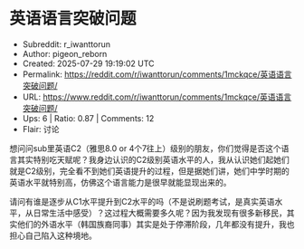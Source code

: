 # 英语语言突破问题

- Subreddit: r_iwanttorun
- Author: pigeon_reborn
- Created: 2025-07-29 19:19:02 UTC
- Permalink: https://reddit.com/r/iwanttorun/comments/1mckqce/英语语言突破问题/
- URL: https://www.reddit.com/r/iwanttorun/comments/1mckqce/英语语言突破问题/
- Ups: 6 | Ratio: 0.87 | Comments: 12
- Flair: 讨论


想问问sub里英语C2（雅思8.0 or
4个7往上）级别的朋友，你们觉得是否这个语言其实特别吃天赋呢？我身边认识的C2级别英语水平的人，我从认识她们起她们就是C2级别，完全看不到她们英语提升的过程，但是据她们讲，她们中学时期的英语水平就特别高，仿佛这个语言能力是很早就能显现出来的。

请问有谁是逐步从C1水平提升到C2水平的吗（不是说刷题考试，是真实英语水平，从日常生活中感受）？这过程大概需要多久呢？因为我发现有很多新移民，其实他们的外语水平（韩国族裔同事）其实是处于停滞阶段，几年都没有提升，我也担心自己陷入这种境地。

